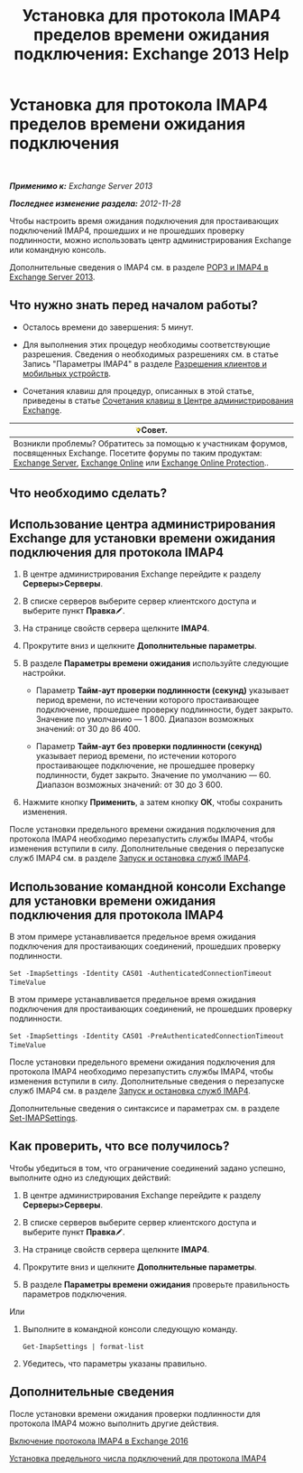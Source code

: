 ﻿---
title: 'Установка для протокола IMAP4 пределов времени ожидания подключения: Exchange 2013 Help'
TOCTitle: Установка для протокола IMAP4 пределов времени ожидания подключения
ms:assetid: 6b6a5bd1-a878-4a70-8e21-14d5042a58f1
ms:mtpsurl: https://technet.microsoft.com/ru-ru/library/Aa998665(v=EXCHG.150)
ms:contentKeyID: 50556387
ms.date: 04/30/2018
mtps_version: v=EXCHG.150
ms.translationtype: HT
---

# Установка для протокола IMAP4 пределов времени ожидания подключения

 

_**Применимо к:** Exchange Server 2013_

_**Последнее изменение раздела:** 2012-11-28_

Чтобы настроить время ожидания подключения для простаивающих подключений IMAP4, прошедших и не прошедших проверку подлинности, можно использовать центр администрирования Exchange или командную консоль.

Дополнительные сведения о IMAP4 см. в разделе [POP3 и IMAP4 в Exchange Server 2013](pop3-and-imap4-in-exchange-server-2013-exchange-2013-help.md).

## Что нужно знать перед началом работы?

  - Осталось времени до завершения: 5 минут.

  - Для выполнения этих процедур необходимы соответствующие разрешения. Сведения о необходимых разрешениях см. в статье Запись "Параметры IMAP4" в разделе [Разрешения клиентов и мобильных устройств](clients-and-mobile-devices-permissions-exchange-2013-help.md).

  - Сочетания клавиш для процедур, описанных в этой статье, приведены в статье [Сочетания клавиш в Центре администрирования Exchange](keyboard-shortcuts-in-the-exchange-admin-center-exchange-online-protection-help.md).

<table>
<thead>
<tr class="header">
<th><img src="images/Bb124558.tip(EXCHG.150).gif" title="Совет" alt="Совет" />Совет.</th>
</tr>
</thead>
<tbody>
<tr class="odd">
<td>Возникли проблемы? Обратитесь за помощью к участникам форумов, посвященных Exchange. Посетите форумы по таким продуктам: <a href="https://go.microsoft.com/fwlink/p/?linkid=60612">Exchange Server</a>, <a href="https://go.microsoft.com/fwlink/p/?linkid=267542">Exchange Online</a> или <a href="https://go.microsoft.com/fwlink/p/?linkid=285351">Exchange Online Protection</a>..</td>
</tr>
</tbody>
</table>


## Что необходимо сделать?

## Использование центра администрирования Exchange для установки времени ожидания подключения для протокола IMAP4

1.  В центре администрирования Exchange перейдите к разделу **Серверы\>Серверы**.

2.  В списке серверов выберите сервер клиентского доступа и выберите пункт **Правка**![Значок редактирования](images/Bb124582.6f53ccb2-1f13-4c02-bea0-30690e6ea71d(EXCHG.150).gif "Значок редактирования").

3.  На странице свойств сервера щелкните **IMAP4**.

4.  Прокрутите вниз и щелкните **Дополнительные параметры**.

5.  В разделе **Параметры времени ожидания** используйте следующие настройки.
    
      - Параметр **Тайм-аут проверки подлинности (секунд)** указывает период времени, по истечении которого простаивающее подключение, прошедшее проверку подлинности, будет закрыто. Значение по умолчанию — 1 800. Диапазон возможных значений: от 30 до 86 400.
    
      - Параметр **Тайм-аут без проверки подлинности (секунд)** указывает период времени, по истечении которого простаивающее подключение, не прошедшее проверку подлинности, будет закрыто. Значение по умолчанию — 60. Диапазон возможных значений: от 30 до 3 600.

6.  Нажмите кнопку **Применить**, а затем кнопку **ОК**, чтобы сохранить изменения.

После установки предельного времени ожидания подключения для протокола IMAP4 необходимо перезапустить службы IMAP4, чтобы изменения вступили в силу. Дополнительные сведения о перезапуске служб IMAP4 см. в разделе [Запуск и остановка служб IMAP4](start-and-stop-the-imap4-services-exchange-2013-help.md).

## Использование командной консоли Exchange для установки времени ожидания подключения для протокола IMAP4

В этом примере устанавливается предельное время ожидания подключения для простаивающих соединений, прошедших проверку подлинности.

    Set -ImapSettings -Identity CAS01 -AuthenticatedConnectionTimeout TimeValue

В этом примере устанавливается предельное время ожидания подключения для простаивающих соединений, не прошедших проверку подлинности.

    Set -ImapSettings -Identity CAS01 -PreAuthenticatedConnectionTimeout TimeValue

После установки предельного времени ожидания подключения для протокола IMAP4 необходимо перезапустить службы IMAP4, чтобы изменения вступили в силу. Дополнительные сведения о перезапуске служб IMAP4 см. в разделе [Запуск и остановка служб IMAP4](start-and-stop-the-imap4-services-exchange-2013-help.md).

Дополнительные сведения о синтаксисе и параметрах см. в разделе [Set-IMAPSettings](https://technet.microsoft.com/ru-ru/library/aa998252\(v=exchg.150\)).

## Как проверить, что все получилось?

Чтобы убедиться в том, что ограничение соединений задано успешно, выполните одно из следующих действий:

1.  В центре администрирования Exchange перейдите к разделу **Серверы\>Серверы**.

2.  В списке серверов выберите сервер клиентского доступа и выберите пункт **Правка**![Значок редактирования](images/Bb124582.6f53ccb2-1f13-4c02-bea0-30690e6ea71d(EXCHG.150).gif "Значок редактирования").

3.  На странице свойств сервера щелкните **IMAP4**.

4.  Прокрутите вниз и щелкните **Дополнительные параметры**.

5.  В разделе **Параметры времени ожидания** проверьте правильность параметров подключения.

Или

1.  Выполните в командной консоли следующую команду.
    
        Get-ImapSettings | format-list

2.  Убедитесь, что параметры указаны правильно.

## Дополнительные сведения

После установки времени ожидания проверки подлинности для протокола IMAP4 можно выполнить другие действия.

[Включение протокола IMAP4 в Exchange 2016](enable-imap4-in-exchange-2013-exchange-2013-help.md)

[Установка предельного числа подключений для протокола IMAP4](set-connection-limits-for-imap4-exchange-2013-help.md)

